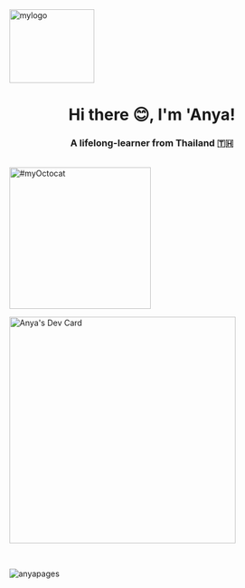 <img src="https://anyapages.github.io/images/ui/misc/ilogo.png" alt="mylogo" width="150" height="130"/>
<h1 align="center">Hi there 😊, I'm 'Anya!</h1>
<h3 align="center">A lifelong-learner from Thailand 🇹🇭</h3>

<br>

<img src="https://anyaparanya.com/images/portfolio/myOctocat.png" title="#myOctocat" width="250" height="250"/>

<a href="https://app.daily.dev/anyap"><img src="https://api.daily.dev/devcards/1bd2c50b70c3445fb30320c641b748db.png?r=ate" width="400" alt="Anya's Dev Card"/></a>

<br>


<p align="left"> <img src="https://komarev.com/ghpvc/?username=anyapages&label=Profile%20views&color=0e75b6&style=flat" alt="anyapages" /> </p>
